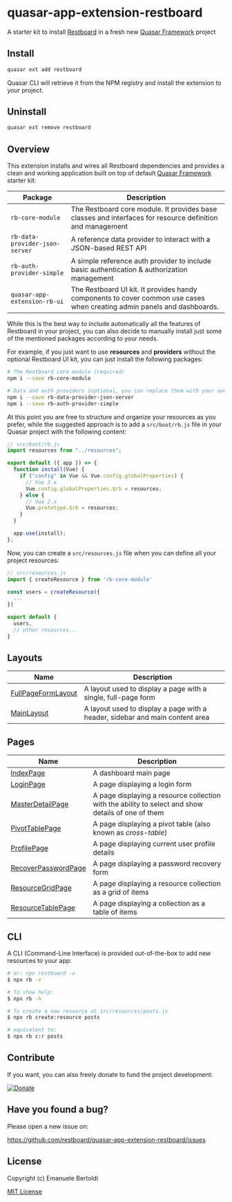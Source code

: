 # quasar-app-extension-restboard

A starter kit to install [Restboard](https://restboard.github.io/) in a fresh new [Quasar Framework](https://donate.quasar.dev) project

## Install

```bash
quasar ext add restboard
```

Quasar CLI will retrieve it from the NPM registry and install the extension to your project.

## Uninstall

```bash
quasar ext remove restboard
```

## Overview

This extension installs and wires all Restboard dependencies and provides
a clean and working application built on top of default [Quasar Framework](https://quasar.dev)
starter kit:

| Package                        | Description                                                                                                             |
| ------------------------------ | ----------------------------------------------------------------------------------------------------------------------- |
| `rb-core-module`               | The Restboard core module. It provides base classes and interfaces for resource definition and management               |
| `rb-data-provider-json-server` | A reference data provider to interact with a JSON-based REST API                                                        |
| `rb-auth-provider-simple`      | A simple reference auth provider to include basic authentication & authorization management                             |
| `quasar-app-extension-rb-ui`   | The Restboard UI kit. It provides handy components to cover common use cases when creating admin panels and dashboards. |

While this is the best way to include automatically all the features of
Restboard in your project, you can also decide to manually install just
some of the mentioned packages according to your needs.

For example, if you just want to use **resources** and **providers** without
the optional Restboard UI kit, you can just install the following packages:

```bash
# The Restboard core module (required)
npm i --save rb-core-module

# Data and auth providers (optional, you can replace them with your owns)
npm i --save rb-data-provider-json-server
npm i --save rb-auth-provider-simple
```

At this point you are free to structure and organize your resources as you
prefer, while the suggested approach is to add a `src/boot/rb.js` file in
your Quasar project with the following content:

```js
// src/boot/rb.js
import resources from "../resources";

export default ({ app }) => {
  function install(Vue) {
    if ("config" in Vue && Vue.config.globalProperties) {
      // Vue 3.x
      Vue.config.globalProperties.$rb = resources;
    } else {
      // Vue 2.x
      Vue.prototype.$rb = resources;
    }
  }

  app.use(install);
};
```

Now, you can create a `src/resources.js` file when you can define all
your project resources:

```js
// src/resources.js
import { createResource } from 'rb-core-module'

const users = createResource({
  ...
})

export default {
  users,
  // other resources...
}
```

## Layouts

| Name                                                                                                                             | Description                                                                  |
| -------------------------------------------------------------------------------------------------------------------------------- | ---------------------------------------------------------------------------- |
| [FullPageFormLayout](https://github.com/restboard/quasar-app-extension-restboard/blob/master/docs/layouts/FullPageFormLayout.md) | A layout used to display a page with a single, full-page form                |
| [MainLayout](https://github.com/restboard/quasar-app-extension-restboard/blob/master/docs/layouts/MainLayout.md)                 | A layout used to display a page with a header, sidebar and main content area |

## Pages

| Name                                                                                                                             | Description                                                                                                   |
| -------------------------------------------------------------------------------------------------------------------------------- | ------------------------------------------------------------------------------------------------------------- |
| [IndexPage](https://github.com/restboard/quasar-app-extension-restboard/blob/master/docs/pages/IndexPage.md)                     | A dashboard main page |
| [LoginPage](https://github.com/restboard/quasar-app-extension-restboard/blob/master/docs/pages/LoginPage.md)                     | A page displaying a login form |
| [MasterDetailPage](https://github.com/restboard/quasar-app-extension-restboard/blob/master/docs/pages/MasterDetailPage.md)       | A page displaying a resource collection with the ability to select and show details of one of them |
| [PivotTablePage](https://github.com/restboard/quasar-app-extension-restboard/blob/master/docs/pages/PivotTablePage.md)           | A page displaying a pivot table (also known as _cross-table_) |
| [ProfilePage](https://github.com/restboard/quasar-app-extension-restboard/blob/master/docs/pages/ProfilePage.md) | A page displaying current user profile details |
| [RecoverPasswordPage](https://github.com/restboard/quasar-app-extension-restboard/blob/master/docs/pages/RecoverPasswordPage.md) | A page displaying a password recovery form |
| [ResourceGridPage](https://github.com/restboard/quasar-app-extension-restboard/blob/master/docs/pages/ResourceGridPage.md)       | A page displaying a resource collection as a grid of items |
| [ResourceTablePage](https://github.com/restboard/quasar-app-extension-restboard/blob/master/docs/pages/ResourceTablePage.md)     | A page displaying a collection as a table of items |

## CLI

A CLI (Command-Line Interface) is provided out-of-the-box to add new resources to
your app:

```bash
# or: npx restboard -v
$ npx rb -v

# To show help:
$ npx rb -h 

# To create a new resource at src/resources/posts.js
$ npx rb create:resource posts

# equivalent to:
$ npx rb c:r posts
```

## Contribute

If you want, you can also freely donate to fund the project development:

[![Donate](https://www.paypalobjects.com/en_US/i/btn/btn_donate_SM.gif)](https://paypal.me/EBertoldi)

## Have you found a bug?

Please open a new issue on:

<https://github.com/restboard/quasar-app-extension-restboard/issues>

## License

Copyright (c) Emanuele Bertoldi

[MIT License](http://en.wikipedia.org/wiki/MIT_License)
